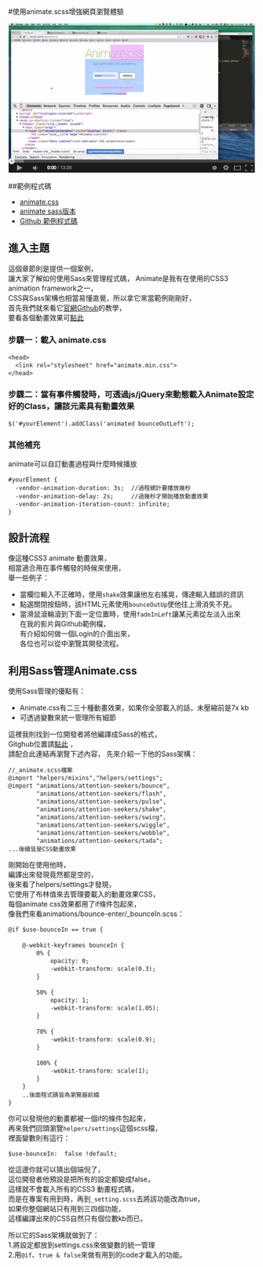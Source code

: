 #使用animate.scss增強網頁瀏覽體驗

<a href="https://www.youtube.com/watch?v=mgvKAwC6NpQ&feature=youtu.be" target="_blank">![](/images/sass/20141012-1.png)</a> 

##範例程式碼
* <a href="http://daneden.github.io/animate.css/" target="_blank">animate.css</a>
* <a href="https://github.com/tgdev/animate-sass" target="_blank">animate sass版本</a>
*  <a href="https://github.com/gonsakon/animate-sass" target="_blank">Github 範例程式碼</a>

## 進入主題  
這個章節則是提供一個案例，  
讓大家了解如何使用Sass來管理程式碼，
Animate是我有在使用的CSS3 animation framework之一，  
CSS與Sass架構也相當易懂直覺，所以拿它來當範例剛剛好，  
首先我們就來看它<a href="https://github.com/gonsakon/animate-sass" target="_blank">官網Github</a>的教學，  
要看各個動畫效果可<a href="https://github.com/daneden/animate.css" target="_blank">點此</a>  
### 步驟一：載入 animate.css
```
<head>
  <link rel="stylesheet" href="animate.min.css">
</head>
```
### 步驟二：當有事件觸發時，可透過js/jQuery來動態載入Animate設定好的Class，讓該元素具有動畫效果
```
$('#yourElement').addClass('animated bounceOutLeft');
```

### 其他補充
animate可以自訂動畫過程與什麼時候播放
```
#yourElement {
  -vendor-animation-duration: 3s;  //過程總計要播放幾秒
  -vendor-animation-delay: 2s;     //過幾秒才開始播放動畫效果
  -vendor-animation-iteration-count: infinite;
}
```

## 設計流程  
像這種CSS3 animate 動畫效果，  
相當適合用在事件觸發的時候來使用，  
舉一些例子：  
* 當欄位輸入不正確時，使用`shake`效果讓他左右搖晃，傳達輸入錯誤的資訊  
* 點選關閉按鈕時，該HTML元素使用`bounceOutUp`使他往上滑消失不見。
* 當滑鼠滾輪滾到下面一定位置時，使用`fadeInLeft`讓某元素從左淡入出來  
在我的影片與Github範例檔，    
有介紹如何做一個Login的介面出來，  
各位也可以從中瀏覽其開發流程。  

## 利用Sass管理Animate.css
使用Sass管理的優點有：
* Animate.css有二三十種動畫效果，如果你全部載入的話，未壓縮前是7x kb
* 可透過變數來統一管理所有細節

這裡我則找到一位開發者將他編譯成Sass的格式，  
Gitghub位置請<a href="https://github.com/tgdev/animate-sass" target="_blank">點此</a> ，  
請配合此連結再瀏覽下述內容，
先來介紹一下他的Sass架構：
```
//_animate.scss檔案
@import "helpers/mixins","helpers/settings";
@import	"animations/attention-seekers/bounce",
		"animations/attention-seekers/flash",
		"animations/attention-seekers/pulse",
		"animations/attention-seekers/shake",
		"animations/attention-seekers/swing",
		"animations/attention-seekers/wiggle",
		"animations/attention-seekers/wobble",
		"animations/attention-seekers/tada";
...後續皆是CSS動畫效果

```
剛開始在使用他時，  
編譯出來發現竟然都是空的，  
後來看了helpers/settings才發現，  
它使用了布林值來去管理要載入的動畫效果CSS，  
每個animate css效果都用了if條件包起來，  
像我們來看animations/bounce-enter/_bounceIn.scss：
```
@if $use-bounceIn == true {

	@-webkit-keyframes bounceIn {
		0% {
			opacity: 0;
			-webkit-transform: scale(0.3);
		}

		50% {
			opacity: 1;
			-webkit-transform: scale(1.05);
		}

		70% {
			-webkit-transform: scale(0.9);
		}

		100% {
			-webkit-transform: scale(1);
		}
	}
	..後面程式碼皆為瀏覽器前綴
}
```
你可以發現他的動畫都被一個if的條件包起來，  
再來我們回頭瀏覽`helpers/settings`這個scss檔，  
裡面變數則有這行：  
```
$use-bounceIn:	false !default;
```
從這邊你就可以猜出個端倪了，  
這位開發者他預設是把所有的設定都變成false，  
這樣就不會載入所有的CSS3 動畫程式碼，  
而是在專案有用到時，再到`_setting.scss`去將該功能改為true，  
如果你整個網站只有用到三四個功能，  
這樣編譯出來的CSS自然只有個位數kb而已，  

所以它的Sass架構就做到了：  
1.將設定都放到settings.css來做變數的統一管理  
2.用`@if`、`true & false`來做有用到的code才載入的功能。  

 
